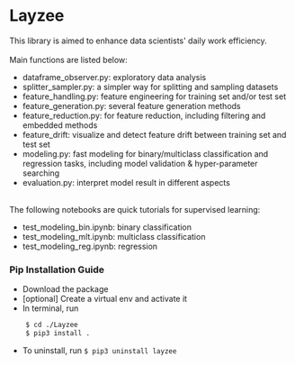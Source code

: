 # Layzee

This library is aimed to enhance data scientists' daily work efficiency. 
<br><br>
Main functions are listed below:
+ dataframe_observer.py: exploratory data analysis
+ splitter_sampler.py: a simpler way for splitting and sampling datasets
+ feature_handling.py: feature engineering for training set and/or test set
+ feature_generation.py: several feature generation methods
+ feature_reduction.py: for feature reduction, including filtering and embedded methods
+ feature_drift: visualize and detect feature drift between training set and test set
+ modeling.py: fast modeling for binary/multiclass classification and regression tasks, including model validation & hyper-parameter searching  
+ evaluation.py: interpret model result in different aspects
<br><br>
  
The following notebooks are quick tutorials for supervised learning:
+ test_modeling_bin.ipynb: binary classification
+ test_modeling_mlt.ipynb: multiclass classification
+ test_modeling_reg.ipynb: regression

### Pip Installation Guide
* Download the package
* [optional] Create a virtual env and activate it
* In terminal, run 
```bash
    $ cd ./Layzee
    $ pip3 install .
```
* To uninstall, run `$ pip3 uninstall layzee`
